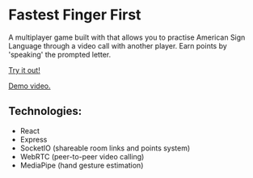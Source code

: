 # Fastest Finger First

A multiplayer game built with that allows you to practise American Sign Language through a video call with another player. Earn points by 'speaking' the prompted letter.

[Try it out!](https://try-fastest-finger-first.herokuapp.com/)

[Demo video.](https://youtu.be/mxCEdhAawZQ)

## Technologies:

- React
- Express
- SocketIO (shareable room links and points system)
- WebRTC (peer-to-peer video calling)
- MediaPipe (hand gesture estimation)
